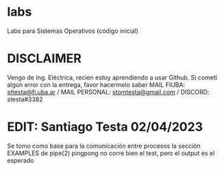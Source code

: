 # labs
Labs para Sistemas Operativos (código inicial)
# DISCLAIMER
Vengo de Ing. Eléctrica, recien estoy aprendiendo a usar Github. Si cometí algún error con la entrega, favor hacermelo saber 
MAIL FIUBA: sttesta@fi.uba.ar / MAIL PERSONAL: stomtesta@gmail.com / DISCORD: stesta#3382
# EDIT: Santiago Testa 02/04/2023
Se tomo como base para la comunicación entre procesos la sección EXAMPLES de pipe(2)
pingpong no corre bien el test, pero el output es el esperado

